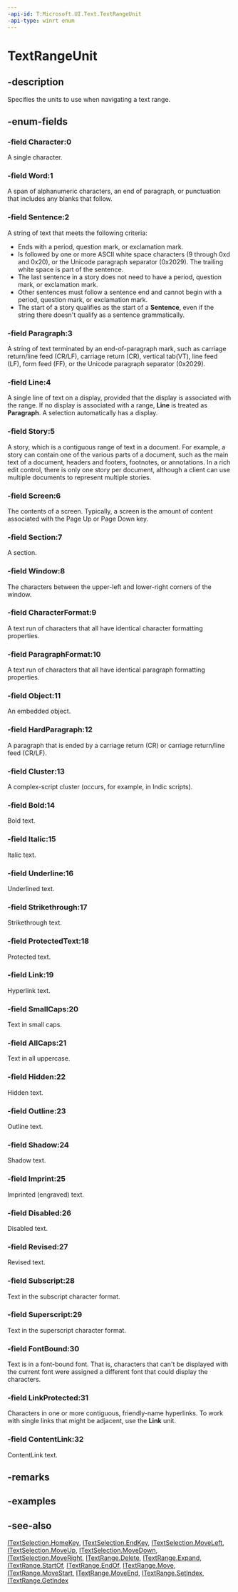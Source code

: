 ```yaml
---
-api-id: T:Microsoft.UI.Text.TextRangeUnit
-api-type: winrt enum
---
```


<!-- Enumeration syntax
public enum Windows.UI.Text.TextRangeUnit : int
-->

# TextRangeUnit

## -description
Specifies the units to use when navigating a text range.

## -enum-fields
### -field Character:0
A single character.

### -field Word:1
A span of alphanumeric characters, an end of paragraph, or punctuation that includes any blanks that follow.

### -field Sentence:2
A string of text that meets the following criteria:
+ Ends with a period, question mark, or exclamation mark.
+ Is followed by one or more ASCII white space characters (9 through 0xd and 0x20), or the Unicode paragraph separator (0x2029). The trailing white space is part of the sentence.
+ The last sentence in a story does not need to have a period, question mark, or exclamation mark.
+ Other sentences must follow a sentence end and cannot begin with a period, question mark, or exclamation mark.
+ The start of a story qualifies as the start of a **Sentence**, even if the string there doesn't qualify as a sentence grammatically.


### -field Paragraph:3
A string of text terminated by an end-of-paragraph mark, such as carriage return/line feed (CR/LF), carriage return (CR), vertical tab(VT), line feed (LF), form feed (FF), or the Unicode paragraph separator (0x2029).

### -field Line:4
A single line of text on a display, provided that the display is associated with the range. If no display is associated with a range, **Line** is treated as **Paragraph**. A selection automatically has a display.

### -field Story:5
A story, which is a contiguous range of text in a document. For example, a story can contain one of the various parts of a document, such as the main text of a document, headers and footers, footnotes, or annotations. In a rich edit control, there is only one story per document, although a client can use multiple documents to represent multiple stories.

### -field Screen:6
The contents of a screen. Typically, a screen is the amount of content associated with the Page Up or Page Down key.

### -field Section:7
A section.

### -field Window:8
The characters between the upper-left and lower-right corners of the window.

### -field CharacterFormat:9
A text run of characters that all have identical character formatting properties.

### -field ParagraphFormat:10
A text run of characters that all have identical paragraph formatting properties.

### -field Object:11
An embedded object.

### -field HardParagraph:12
A paragraph that is ended by a carriage return (CR) or carriage return/line feed (CR/LF).

### -field Cluster:13
A complex-script cluster (occurs, for example, in Indic scripts).

### -field Bold:14
Bold text.

### -field Italic:15
Italic text.

### -field Underline:16
Underlined text.

### -field Strikethrough:17
Strikethrough text.

### -field ProtectedText:18
Protected text.

### -field Link:19
Hyperlink text.

### -field SmallCaps:20
Text in small caps.

### -field AllCaps:21
Text in all uppercase.

### -field Hidden:22
Hidden text.

### -field Outline:23
Outline text.

### -field Shadow:24
Shadow text.

### -field Imprint:25
Imprinted (engraved) text.

### -field Disabled:26
Disabled text.

### -field Revised:27
Revised text.

### -field Subscript:28
Text in the subscript character format.

### -field Superscript:29
Text in the superscript character format.

### -field FontBound:30
Text is in a font-bound font. That is, characters that can't be displayed with the current font were assigned a different font that could display the characters.

### -field LinkProtected:31
Characters in one or more contiguous, friendly-name hyperlinks. To work with single links that might be adjacent, use the **Link** unit.

### -field ContentLink:32
ContentLink text.

## -remarks

## -examples

## -see-also
[ITextSelection.HomeKey](itextselection_homekey_1877165807.md), [ITextSelection.EndKey](itextselection_endkey_1785237816.md), [ITextSelection.MoveLeft](itextselection_moveleft_401060493.md), [ITextSelection.MoveUp](itextselection_moveup_1053006026.md), [ITextSelection.MoveDown](itextselection_movedown_231696872.md), [ITextSelection.MoveRight](itextselection_moveright_922906217.md), [ITextRange.Delete](itextrange_delete_1445250376.md), [ITextRange.Expand](itextrange_expand_740573931.md), [ITextRange.StartOf](itextrange_startof_115055164.md), [ITextRange.EndOf](itextrange_endof_2072538825.md), [ITextRange.Move](itextrange_move_557494925.md), [ITextRange.MoveStart](itextrange_movestart_1643446878.md), [ITextRange.MoveEnd](itextrange_moveend_710856136.md), [ITextRange.SetIndex](itextrange_setindex_1585854244.md), [ITextRange.GetIndex](itextrange_getindex_1395938280.md)
